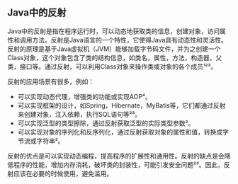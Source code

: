 ## Java中的反射

Java中的反射是指在程序运行时，可以动态地获取类的信息，创建对象，访问属性和调用方法。反射是Java语言的一个特性，它使得Java具有动态性和灵活性。反射的原理是基于Java虚拟机（JVM）能够加载字节码文件，并为之创建一个Class对象，这个对象包含了类的结构信息，如类名，属性，方法，构造器，父类，接口等。通过反射，可以利用Class对象来操作类或对象的各个成员¹²³。

反射的应用场景有很多，例如：

- 可以实现动态代理，增强类的功能或实现AOP⁴。
- 可以实现框架的设计，如Spring，Hibernate，MyBatis等，它们都通过反射来创建对象，注入依赖，执行SQL语句等²³。
- 可以实现泛型的类型擦除，通过反射获取泛型的实际类型参数²。
- 可以实现对象的序列化和反序列化，通过反射获取对象的属性和值，转换成字节流或字符串²。

反射的优点是可以实现动态编程，提高程序的扩展性和通用性。反射的缺点是会降低程序的性能，增加内存消耗，破坏类的封装性，可能引发安全问题²³。因此，反射应该在必要的时候使用，避免滥用。
